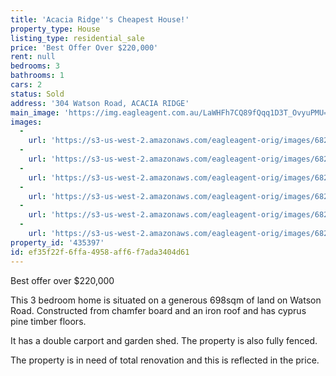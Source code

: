 ```yaml
---
title: 'Acacia Ridge''s Cheapest House!'
property_type: House
listing_type: residential_sale
price: 'Best Offer Over $220,000'
rent: null
bedrooms: 3
bathrooms: 1
cars: 2
status: Sold
address: '304 Watson Road, ACACIA RIDGE'
main_image: 'https://img.eagleagent.com.au/LaWHFh7CQ89fQqq1D3T_OvyuPMU=/1280x854/smart/https://s3-us-west-2.amazonaws.com/eagleagent-orig/images/6824127/115830403-image-M.jpg'
images:
  -
    url: 'https://s3-us-west-2.amazonaws.com/eagleagent-orig/images/6824132/115830403-image-E.jpg'
  -
    url: 'https://s3-us-west-2.amazonaws.com/eagleagent-orig/images/6824131/115830403-image-D.jpg'
  -
    url: 'https://s3-us-west-2.amazonaws.com/eagleagent-orig/images/6824130/115830403-image-C.jpg'
  -
    url: 'https://s3-us-west-2.amazonaws.com/eagleagent-orig/images/6824129/115830403-image-B.jpg'
  -
    url: 'https://s3-us-west-2.amazonaws.com/eagleagent-orig/images/6824128/115830403-image-A.jpg'
  -
    url: 'https://s3-us-west-2.amazonaws.com/eagleagent-orig/images/6824127/115830403-image-M.jpg'
property_id: '435397'
id: ef35f22f-6ffa-4958-aff6-f7ada3404d61
---
```

Best offer over $220,000

This 3 bedroom home is situated on a generous 698sqm of land on Watson Road.  Constructed from chamfer board and an iron roof and has cyprus pine timber floors.

It has a double carport and garden shed. The property is also fully fenced.

The property is in need of total renovation and this is reflected in the price.